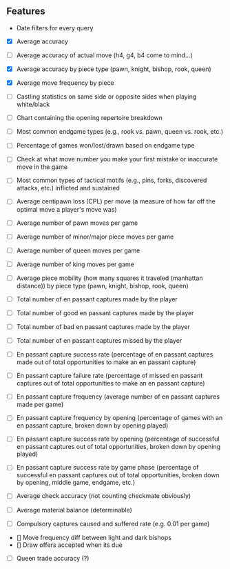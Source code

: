 ## Features

* Date filters for every query

- [x] Average accuracy
- [ ] Average accuracy of actual move (h4, g4, b4 come to mind...)
- [x] Average accuracy by piece type (pawn, knight, bishop, rook, queen)
- [x] Average move frequency by piece
- [ ] Castling statistics on same side or opposite sides when playing white/black
- [ ] Chart containing the opening repertoire breakdown 
- [ ] Most common endgame types (e.g., rook vs. pawn, queen vs. rook, etc.)
- [ ] Percentage of games won/lost/drawn based on endgame type
- [ ] Check at what move number you make your first mistake or inaccurate move in the game
- [ ] Most common types of tactical motifs (e.g., pins, forks, discovered attacks, etc.) inflicted and sustained
- [ ] Average centipawn loss (CPL) per move (a measure of how far off the optimal move a player's move was)
- [ ] Average number of pawn moves per game
- [ ] Average number of minor/major piece moves per game
- [ ] Average number of queen moves per game
- [ ] Average number of king moves per game
- [ ] Average piece mobility (how many squares it traveled (manhattan distance)) by piece type (pawn, knight, bishop, rook, queen)

- [ ] Total number of en passant captures made by the player
- [ ] Total number of good en passant captures made by the player
- [ ] Total number of bad en passant captures made by the player
- [ ] Total number of en passant captures missed by the player

- [ ] En passant capture success rate (percentage of en passant captures made out of total opportunities to make an en passant capture)
- [ ] En passant capture failure rate (percentage of missed en passant captures out of total opportunities to make an en passant capture)
- [ ] En passant capture frequency (average number of en passant captures made per game)
- [ ] En passant capture frequency by opening (percentage of games with an en passant capture, broken down by opening played)
- [ ] En passant capture success rate by opening (percentage of successful en passant captures out of total opportunities, broken down by opening played)
- [ ] En passant capture success rate by game phase (percentage of successful en passant captures out of total opportunities, broken down by opening, middle game, endgame, etc.)

- [ ] Average check accuracy (not counting checkmate obviously)
- [ ] Average material balance (determinable)
- [ ] Compulsory captures caused and suffered rate (e.g. 0.01 per game)

- [] Move frequency diff between light and dark bishops
- [] Draw offers accepted when its due

- [ ] Queen trade accuracy (?)
